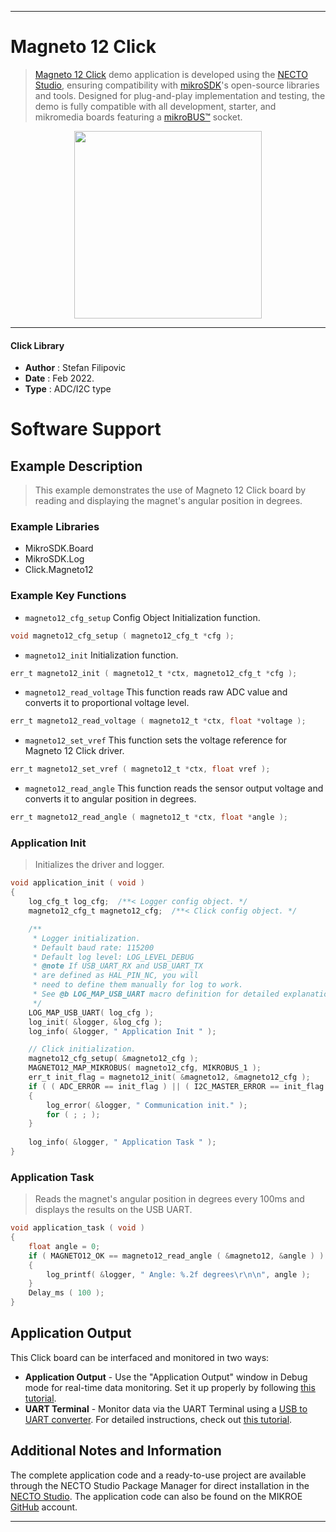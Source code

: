 
---
# Magneto 12 Click

> [Magneto 12 Click](https://www.mikroe.com/?pid_product=MIKROE-4991) demo application is developed using
the [NECTO Studio](https://www.mikroe.com/necto), ensuring compatibility with [mikroSDK](https://www.mikroe.com/mikrosdk)'s
open-source libraries and tools. Designed for plug-and-play implementation and testing, the demo is fully compatible with
all development, starter, and mikromedia boards featuring a [mikroBUS&trade;](https://www.mikroe.com/mikrobus) socket.

<p align="center">
  <img src="https://www.mikroe.com/?pid_product=MIKROE-4991&image=1" height=300px>
</p>

---

#### Click Library

- **Author**        : Stefan Filipovic
- **Date**          : Feb 2022.
- **Type**          : ADC/I2C type

# Software Support

## Example Description

> This example demonstrates the use of Magneto 12 Click board by reading and displaying the magnet's angular position in degrees.

### Example Libraries

- MikroSDK.Board
- MikroSDK.Log
- Click.Magneto12

### Example Key Functions

- `magneto12_cfg_setup` Config Object Initialization function.
```c
void magneto12_cfg_setup ( magneto12_cfg_t *cfg );
```

- `magneto12_init` Initialization function.
```c
err_t magneto12_init ( magneto12_t *ctx, magneto12_cfg_t *cfg );
```

- `magneto12_read_voltage` This function reads raw ADC value and converts it to proportional voltage level.
```c
err_t magneto12_read_voltage ( magneto12_t *ctx, float *voltage );
```

- `magneto12_set_vref` This function sets the voltage reference for Magneto 12 Click driver.
```c
err_t magneto12_set_vref ( magneto12_t *ctx, float vref );
```

- `magneto12_read_angle` This function reads the sensor output voltage and converts it to angular position in degrees.
```c
err_t magneto12_read_angle ( magneto12_t *ctx, float *angle );
```

### Application Init

> Initializes the driver and logger.

```c
void application_init ( void )
{
    log_cfg_t log_cfg;  /**< Logger config object. */
    magneto12_cfg_t magneto12_cfg;  /**< Click config object. */

    /** 
     * Logger initialization.
     * Default baud rate: 115200
     * Default log level: LOG_LEVEL_DEBUG
     * @note If USB_UART_RX and USB_UART_TX 
     * are defined as HAL_PIN_NC, you will 
     * need to define them manually for log to work. 
     * See @b LOG_MAP_USB_UART macro definition for detailed explanation.
     */
    LOG_MAP_USB_UART( log_cfg );
    log_init( &logger, &log_cfg );
    log_info( &logger, " Application Init " );

    // Click initialization.
    magneto12_cfg_setup( &magneto12_cfg );
    MAGNETO12_MAP_MIKROBUS( magneto12_cfg, MIKROBUS_1 );
    err_t init_flag = magneto12_init( &magneto12, &magneto12_cfg );
    if ( ( ADC_ERROR == init_flag ) || ( I2C_MASTER_ERROR == init_flag ) )
    {
        log_error( &logger, " Communication init." );
        for ( ; ; );
    }
    
    log_info( &logger, " Application Task " );
}
```

### Application Task

> Reads the magnet's angular position in degrees every 100ms and displays the results on the USB UART.

```c
void application_task ( void )
{
    float angle = 0;
    if ( MAGNETO12_OK == magneto12_read_angle ( &magneto12, &angle ) )
    {
        log_printf( &logger, " Angle: %.2f degrees\r\n\n", angle );
    }
    Delay_ms ( 100 );
}
```

## Application Output

This Click board can be interfaced and monitored in two ways:
- **Application Output** - Use the "Application Output" window in Debug mode for real-time data monitoring.
Set it up properly by following [this tutorial](https://www.youtube.com/watch?v=ta5yyk1Woy4).
- **UART Terminal** - Monitor data via the UART Terminal using
a [USB to UART converter](https://www.mikroe.com/click/interface/usb?interface*=uart,uart). For detailed instructions,
check out [this tutorial](https://help.mikroe.com/necto/v2/Getting%20Started/Tools/UARTTerminalTool).

## Additional Notes and Information

The complete application code and a ready-to-use project are available through the NECTO Studio Package Manager for 
direct installation in the [NECTO Studio](https://www.mikroe.com/necto). The application code can also be found on
the MIKROE [GitHub](https://github.com/MikroElektronika/mikrosdk_click_v2) account.

---
